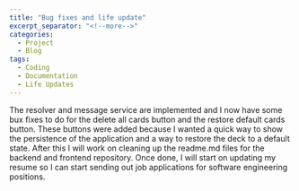 ```yaml
---
title: "Bug fixes and life update"
excerpt_separator: "<!--more-->"
categories:
  - Project
  - Blog
tags:
  - Coding
  - Documentation
  - Life Updates
---
```

The resolver and message service are implemented and I now have some bux fixes to do for the delete all cards button and the restore default cards button. These buttons were added because I wanted a quick way to show the persistence of the application and a way to restore the deck to a default state. After this I will work on cleaning up the readme.md files for the backend and frontend repository. Once done, I will start on updating my resume so I can start sending out job applications for software engineering positions.
